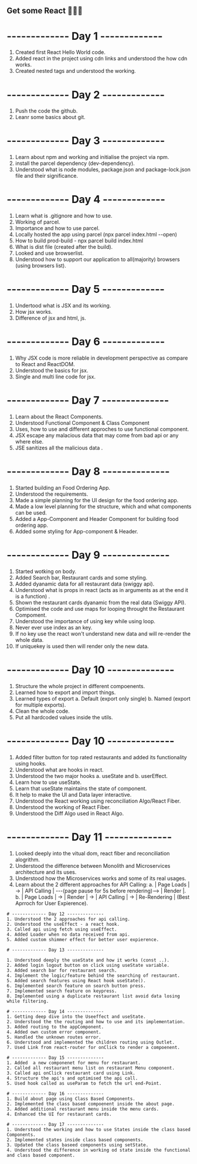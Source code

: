 ## Get some React 🚀👩‍🚀

# ------------- Day 1 -------------
 1. Created first React Hello World code.
 2. Added react in the project using cdn links and understood the how cdn works.
 3. Created nested tags and understood the working.

# ------------- Day 2 -------------
 1. Push the code the github.
 2. Leanr some basics about git.

# ------------- Day 3 -------------
 1. Learn about npm and working and initialise the project via npm.
 2. install the parcel dependency (dev-dependency).
 3. Understood what is node modules,  package.json and package-lock.json file and their significance.

# ------------- Day 4 -------------
 1. Learn what is .gitignore and how to use.
 2. Working of parcel.
 3. Importance and how to use parcel.
 4. Locally hosted the app using parcel (npx parcel index.html --open)
 5. How to build prod-build - npx parcel build index.html
 6. What is dist file (created after the build).
 7. Looked and use browserlist. 
 8. Understood how to support our application to all(majority) browsers (using browsers list).


 # ------------- Day 5 -------------
 1. Undertood what is JSX and its working.
 2. How jsx works.
 3. Difference of jsx and html, js.

 # ------------- Day 6 -------------
 1. Why JSX code is more reliable in development perspective as compare to React and ReactDOM.
 2. Understood the basics for jsx.
 3. Single and multi line code for jsx.

  # ------------- Day 7 --------------
  1. Learn about the React Components.
  2. Understood Functional Component & Class Component
  3. Uses, how to use and different approches to use functional component.
  4. JSX escape any malacious data that may come from bad api or any where else.
  5. JSE sanitizes all the malicious data .

  # ------------- Day 8 --------------
  1. Started building an Food Ordering App.
  2. Understood the requirements.
  3. Made a simple planning for the UI design for the food ordering app.
  4. Made a low level planning for the structure, which and what components can be used.
  5. Added a App-Component and Header Component for building food ordering app.
  6. Added some styling for App-component & Header.

  # ------------- Day 9 --------------
  1. Started wotking on body.
  2. Added Search bar, Restaurant cards and some styling.
  3. Added dyanamic data for all restaurant data (swiggy api).
  4. Understood what is props in react (acts as in arguments as at the end it is a function) .
  5. Shown the restaurant cards dyanamic from the real data (Swiggy API).
  6. Optimised the code and use maps for looping throught the Restaurant Compoment.
  7. Understood the importance of using key while using loop.
  8. Never ever use index as an key.
  9. If no key use the react won't understand new data and will re-render the whole data.
  10. If uniquekey is used then will render only the new data.

   # ------------- Day 10 --------------
   1. Structure the whole project in different compoenents.
   2. Learned how to export and import things.
   3. Learned types of export a. Default (export only single) b. Named (export for multiple exports).
   4. Clean the whole code.
   5. Put all hardcoded values inside the utils.
   
   # ------------- Day 10 --------------
   1. Added filter button for top rated restaurants and added its functionality using hooks.
   2. Understood what are hooks in react.
   3. Understood the two major hooks a. useState and b. userEffect.
   4. Learn how to use useState.
   4. Learn that useState maintains the state of component.
   5. It help to make the UI and Data layer interactive.
   6. Understood the React working using reconciliation Algo/React Fiber.
   7. Understood the working of React Fiber.
   8. Understood the Diff Algo used in React Algo.

   # ------------- Day 11 --------------
   1. Looked deeply into the vitual dom, react fiber and reconciliation alogrithm.
   2. Understood the difference between Monolith and Microservices architecture and its uses.
   3. Understood how the Microservices works and some of its real usages.
   4. Learn about the 2 different approaches for API Calling:
        a. | Page Loads | -> | API Calling | ---(page pause for 5s before rendering)--> | Render |.
        b. | Page Loads | -> | Render | -> | API Calling | -> | Re-Rendering |  (Best Aprroch for User Expierence).

    # ------------- Day 12 --------------
    1. Understood the 2 approaches for api calling.
    2. Understood the useEffect - a react hook.
    3. Called api using fetch using useEffect.
    4. Added Loader when no data received from api.
    5. Added custom shimmer effect for better user expierence.

    # ------------- Day 13 --------------

    1. Understood deeply the useState and how it works (const ..).
    2. Added login logout button on click using useState variable.
    3. Added search bar for restaurant search.
    4. Implement the logic/feature behind the searching of restaurant.
    5. Added search features using React hook useState().
    6. Implemented search feature on search button press.
    7. Implemented search feature on keypress.
    8. Implemented using a duplicate restaurant list avoid data losing while filtering.

    # ------------- Day 14 --------------
    1. Getting deep dive into the Useeffect and useState.
    2. Understood the the routing and how to use and its implementation.
    3. Added routing to the appComponent.
    4. Added own custom error component.
    5. Handled the unknown routes error.
    6. Understood and implemented the children routing using Outlet.
    7. Used Link from react-router for onClick to render a compoenent.

    # ------------- Day 15 --------------
    1. Added  a new componenet for menu for restaurant.
    2. Called all restaurant menu list on restaurant Menu component.
    3. Called api onClick restaurant card using Link.
    4. Structure the api's and optimised the api call.
    5. Used hook called as useParam to fetch the url end-Point.

    # ------------- Day 16 --------------
    1. Build about page using Class Based Components.
    2. Implemented the class based compoenent inside the about page.
    3. Added additional restaurant menu inside the menu cards.
    4. Enhanced the UI for restaurant cards.

    # ------------- Day 17 --------------
    1. Understood the working and how to use States inside the class based Components.
    2. Implemented states inside class based components.
    3. Updated the class baseed components using setState.
    4. Understood the difference in working od state inside the functional and class based component.

 
